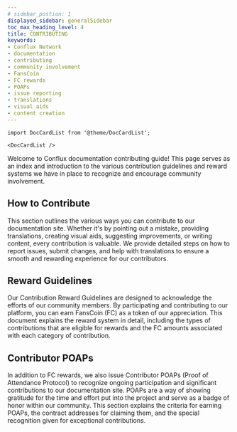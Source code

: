 ```yaml
---
# sidebar_postion: 1
displayed_sidebar: generalSidebar
toc_max_heading_level: 4
title: CONTRIBUTING
keywords: 
- Conflux Network
- documentation
- contributing
- community involvement
- FansCoin
- FC rewards
- POAPs
- issue reporting
- translations
- visual aids
- content creation
---
```



```mdx-code-block
import DocCardList from '@theme/DocCardList';

<DocCardList />
```

Welcome to Conflux documentation contributing guide! This page serves as an index and introduction to the various contribution guidelines and reward systems we have in place to recognize and encourage community involvement.

## How to Contribute

This section outlines the various ways you can contribute to our documentation site. Whether it's by pointing out a mistake, providing translations, creating visual aids, suggesting improvements, or writing content, every contribution is valuable. We provide detailed steps on how to report issues, submit changes, and help with translations to ensure a smooth and rewarding experience for our contributors.

## Reward Guidelines

Our Contribution Reward Guidelines are designed to acknowledge the efforts of our community members. By participating and contributing to our platform, you can earn FansCoin (FC) as a token of our appreciation. This document explains the reward system in detail, including the types of contributions that are eligible for rewards and the FC amounts associated with each category of contribution.

## Contributor POAPs

In addition to FC rewards, we also issue Contributor POAPs (Proof of Attendance Protocol) to recognize ongoing participation and significant contributions to our documentation site. POAPs are a way of showing gratitude for the time and effort put into the project and serve as a badge of honor within our community. This section explains the criteria for earning POAPs, the contract addresses for claiming them, and the special recognition given for exceptional contributions.
